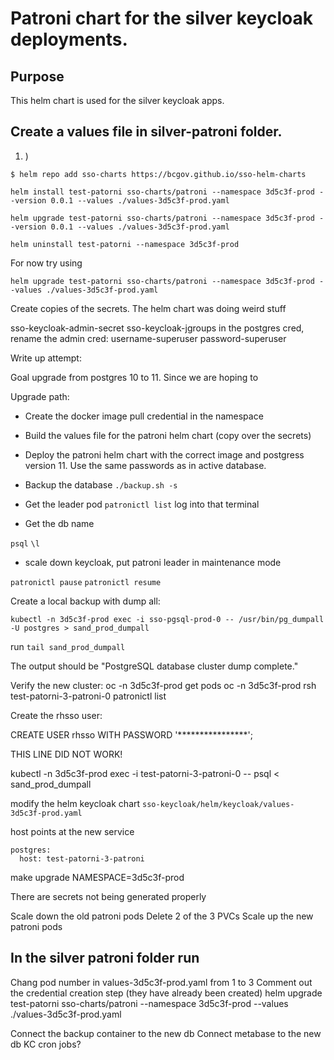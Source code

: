 # Patroni chart for the silver keycloak deployments.

## Purpose

This helm chart is used for the silver keycloak apps.


## Create a values file in silver-patroni folder.

1. )


```console
$ helm repo add sso-charts https://bcgov.github.io/sso-helm-charts
```

```
helm install test-patorni sso-charts/patroni --namespace 3d5c3f-prod --version 0.0.1 --values ./values-3d5c3f-prod.yaml
```

```
helm upgrade test-patorni sso-charts/patroni --namespace 3d5c3f-prod --version 0.0.1 --values ./values-3d5c3f-prod.yaml
```


```
helm uninstall test-patorni --namespace 3d5c3f-prod
```

For now try using
```
helm upgrade test-patorni sso-charts/patroni --namespace 3d5c3f-prod --values ./values-3d5c3f-prod.yaml
```


Create copies of the secrets.  The helm chart was doing weird stuff

sso-keycloak-admin-secret
sso-keycloak-jgroups
in the postgres cred, rename the admin cred:
 username-superuser password-superuser






Write up attempt:






Goal upgrade from postgres 10 to 11. Since we are hoping to


Upgrade path:

 - Create the docker image pull credential in the namespace

 - Build the values file for the patroni helm chart (copy over the secrets)

 - Deploy the patroni helm chart with the correct image and postgress version 11. Use the same passwords as in active database.

 - Backup the database
   `./backup.sh -s`

 - Get the leader pod `patronictl list` log into that terminal

 - Get the db name

 `psql`
 `\l`

 - scale down keycloak, put patroni leader in maintenance mode

  `patronictl pause`
  `patronictl resume`



Create a local backup with dump all:

`kubectl -n 3d5c3f-prod exec -i sso-pgsql-prod-0 -- /usr/bin/pg_dumpall -U postgres > sand_prod_dumpall`

run `tail sand_prod_dumpall`

The output should be "PostgreSQL database cluster dump complete."

Verify the new cluster:
oc -n 3d5c3f-prod get pods
oc -n 3d5c3f-prod rsh test-patorni-3-patroni-0
patronictl list

Create the rhsso user:

CREATE USER rhsso WITH PASSWORD '****************';

THIS LINE DID NOT WORK!
<!-- kubectl -n 3d5c3f-prod exec -i test-patorni-3-patroni-0 -- psql -U rhsso < sand_prod_dumpall -->


kubectl -n 3d5c3f-prod exec -i test-patorni-3-patroni-0 -- psql < sand_prod_dumpall


modify the helm keycloak chart
`sso-keycloak/helm/keycloak/values-3d5c3f-prod.yaml`

host points at the new service

```
postgres:
  host: test-patorni-3-patroni
```

make upgrade NAMESPACE=3d5c3f-prod

There are secrets not being generated properly



<!-- sso-keycloak-admin-secret
sso-keycloak-jgroups
in the postgres cred, rename the admin cred:
 username-superuser password-superuser -->

Scale down the old patroni pods
Delete 2 of the 3 PVCs
Scale up the new patroni pods

## In the silver patroni folder run

Chang pod number in values-3d5c3f-prod.yaml from 1 to 3
Comment out the credential creation step (they have already been created)
helm upgrade test-patorni sso-charts/patroni --namespace 3d5c3f-prod --values ./values-3d5c3f-prod.yaml

Connect the backup container to the new db
Connect metabase to the new db
KC cron jobs?

